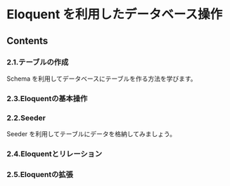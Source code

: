 # Eloquent を利用したデータベース操作

## Contents 

### 2.1.テーブルの作成

Schema を利用してデータベースにテーブルを作る方法を学びます。

### 2.3.Eloquentの基本操作


### 2.2.Seeder

Seeder を利用してテーブルにデータを格納してみましょう。

### 2.4.Eloquentとリレーション

### 2.5.Eloquentの拡張

